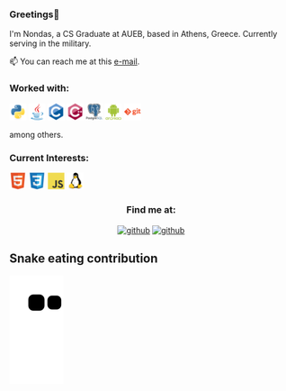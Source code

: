 ### Greetings👋

I'm Nondas, a CS Graduate at AUEB, based in Athens, Greece. Currently serving in the military.

📫 You can reach me at this [e-mail](mailto:nevwalkalone13@gmail.com).

### Worked with:

<p>
<img src="https://raw.githubusercontent.com/devicons/devicon/master/icons/python/python-original.svg" alt="python" width="30" height="30"/>
<img src="https://raw.githubusercontent.com/devicons/devicon/2ae2a900d2f041da66e950e4d48052658d850630/icons/java/java-original.svg" alt="java" width="30" height="30"/>
<img src="https://raw.githubusercontent.com/devicons/devicon/2ae2a900d2f041da66e950e4d48052658d850630/icons/c/c-original.svg" alt="c" width="30" height="30"/>
<img src="https://raw.githubusercontent.com/devicons/devicon/2ae2a900d2f041da66e950e4d48052658d850630/icons/cplusplus/cplusplus-original.svg" alt="cplusplus" width="30" height="30"/>
<img src="https://raw.githubusercontent.com/devicons/devicon/2ae2a900d2f041da66e950e4d48052658d850630/icons/postgresql/postgresql-original-wordmark.svg" alt="psql" width="30" height="30"/>
<img src="https://raw.githubusercontent.com/devicons/devicon/2ae2a900d2f041da66e950e4d48052658d850630/icons/android/android-plain-wordmark.svg" alt="android" width="30" height="30"/>
<img src="https://raw.githubusercontent.com/devicons/devicon/2ae2a900d2f041da66e950e4d48052658d850630/icons/git/git-plain-wordmark.svg" alt="git" width="30" height="30"/>
</p>
among others.

### Current Interests:

<p>
<img src="https://raw.githubusercontent.com/devicons/devicon/2ae2a900d2f041da66e950e4d48052658d850630/icons/html5/html5-original.svg" alt="html" width="30" height="30"/>
<img src="https://raw.githubusercontent.com/devicons/devicon/2ae2a900d2f041da66e950e4d48052658d850630/icons/css3/css3-original.svg" alt="css" width="30" height="30"/>
<img src="https://raw.githubusercontent.com/devicons/devicon/2ae2a900d2f041da66e950e4d48052658d850630/icons/javascript/javascript-original.svg" alt="js" width="30" height="30"/>
<img src="https://raw.githubusercontent.com/devicons/devicon/2ae2a900d2f041da66e950e4d48052658d850630/icons/linux/linux-original.svg" alt="linux" width="30" height="30"/>
</p>

<h3 align="center"> Find me at: </h3>
<p align="center">
<a href="https://discordapp.com/users/536346516499988512" target="blank"><img align="center" src="https://seeklogo.com/images/D/discord-color-logo-E5E6DFEF80-seeklogo.com.png" alt='github' height='30' /></a>
<a href="https://stackoverflow.com/users/17344342/nondas-ioannou" target="blank"><img align="center" src="https://cdn.jsdelivr.net/npm/simple-icons@3.0.1/icons/stackoverflow.svg" alt='github' height='30' /></a>
</p>

## Snake eating contribution
![snake gif](https://github.com/nevwalkalone/nevwalkalone/blob/output/github-contribution-grid-snake.svg)
<!--
**nevwalkalone/nevwalkalone** is a ✨ _special_ ✨ repository because its `README.md` (this file) appears on your GitHub profile.

Here are some ideas to get you started:

- 🔭 I’m currently working on ...
- 🌱 I’m currently learning ...
- 👯 I’m looking to collaborate on ...
- 🤔 I’m looking for help with ...
- 💬 Ask me about ...
- 📫 How to reach me: ...
- 😄 Pronouns: ...
- ⚡ Fun fact: ...
-->
